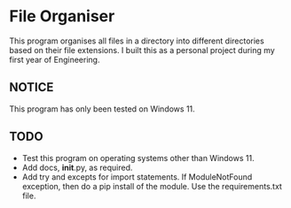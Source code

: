 # File Organiser

This program organises all files in a directory into different directories based on their file extensions. I built this as a personal project during my first year of Engineering.

## NOTICE
 
This program has only been tested on Windows 11. 

## TODO

* Test this program on operating systems other than Windows 11.
* Add docs, __init__.py, as required.
* Add try and excepts for import statements. If ModuleNotFound exception, then do a pip install of the module. Use the requirements.txt file.

